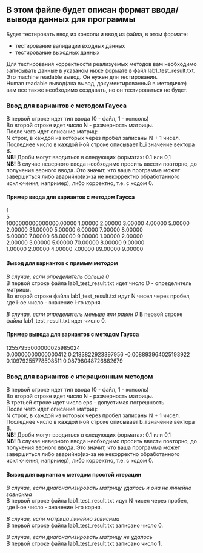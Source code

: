 ## В этом файле будет описан формат ввода/вывода данных для программы

Будет тестировать ввод из консоли и ввод из файла, в этом формате:
 + тестирование валидации входных данных
 + тестирование выходных данных

Для тестирования корректности реализуемых методов вам необходимо
записывать данные в указаном ниже формате в файл lab1_test_result.txt.\
Это machine readable вывод. Он нужен для тестирования.\
Human readable вывод(ака вывод, документированный в методичке)
вам все также необходимо создавать, но он тестироваться не будет.
### Ввод для вариантов с методом Гаусса
В первой строке идет тип ввода (0 - файл, 1 - консоль) \
Во второй строке идет число N - размерность матрицы. \
После чего идет описание матриц: \
N строк, в каждой из которых через пробел записаны N + 1 чисел. \
Последнее число в каждой i-ой строке описывает b_i значение вектора B. \
**NB!** Дроби могут вводиться в следующих форматах: 0.1 или 0,1 \
**NB!** В случае неверного ввода необходимо просить ввести повторно, до получения верного ввода.
Это значит, что ваша программа может завершиться либо аварийно(из-за не некорректно обработанного 
исключения, например), либо корректно, т.е. с кодом 0.

#### Пример ввода для вариантов с методом Гаусса
1\
5\
1000000000000000.00000 1.00000 2.00000 3.00000 4.00000 5.00000\
2.00000 31.00000 5.00000 6.00000 7.00000 8.00000\
6.00000 7.00000 68.00000 9.00000 1.00000 2.00000\
2.00000 3.00000 5.00000 70.00000 8.00000 9.00000\
1.00000 2.00000 4.00000 7.00000 89.00000 9.00000

#### Вывод для вариантов с прямым методом
*В случае, если определитель больше 0*\
В первой строке файла lab1_test_result.txt идет число D - определитель матрицы. \
Во второй строке файла lab1_test_result.txt идут N чисел через пробел, где i-ое число - значение i-го корня.

*В случае, если определитель меньше или равен 0*
В первой строке файла lab1_test_result.txt идет число 0.

#### Пример вывода для вариантов с методом Гаусса
12557955000000025985024 \
0.00000000000000412 0.2183822923397956 -0.008893964025193922 0.10979255778508511 0.08798048726882679

### Ввод для вариантов с итерационным методом
В первой строке идет тип ввода (0 - файл, 1 - консоль) \
Во второй строке идет число N - размерность матрицы. \
В третьей строке идет число eps - допустимая погрешность \
После чего идет описание матриц: \
N строк, в каждой из которых через пробел записаны N + 1 чисел. \
Последнее число в каждой i-ой строке описывает b_i значение вектора B. \
**NB!** Дроби могут вводиться в следующих форматах: 0.1 или 0,1 \
**NB!** В случае неверного ввода необходимо просить ввести повторно, до получения верного ввода.
Это значит, что ваша программа может завершиться либо аварийно(из-за не некорректно обработанного 
исключения, например), либо корректно, т.е. с кодом 0.

#### Вывод для варианта с методом простой итерации
*В случае, если диагонализировать матрицу удалось и она не линейно зависима*\
В первой строке файла lab1_test_result.txt идут N чисел через пробел, где i-ое число - значение i-го корня.

*В случае, если матрица линейно зависима*\
В первой строке файла lab1_test_result.txt записано число 0.

*В случае, если диагонализировать матрицу не удалось*\
В первой строке файла lab1_test_result.txt записано число 1.